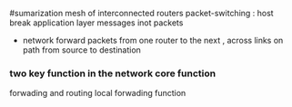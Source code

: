 #sumarization 
mesh of interconnected routers 
packet-switching : host break application layer messages inot packets 
- network forward packets from one router to the next , across links on path from source to destination 
### two key function in the network core function 
forwading  and routing 
local forwading function 
